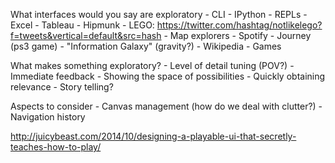 What interfaces would you say are exploratory
    - CLI
    - IPython
    - REPLs
    - Excel
    - Tableau
    - Hipmunk
    - LEGO: https://twitter.com/hashtag/notlikelego?f=tweets&vertical=default&src=hash
    - Map explorers
    - Spotify
    - Journey (ps3 game)
    - "Information Galaxy" (gravity?)
    - Wikipedia
    - Games

What makes something exploratory?
    - Level of detail tuning (POV?)
    - Immediate feedback
    - Showing the space of possibilities
    - Quickly obtaining relevance
    - Story telling?
    
Aspects to consider
    - Canvas management (how do we deal with clutter?)
    - Navigation history
    
http://juicybeast.com/2014/10/designing-a-playable-ui-that-secretly-teaches-how-to-play/
